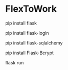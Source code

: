 # FlexToWork

pip install flask

pip install flask-login

pip install flask-sqlalchemy

pip install Flask-Bcrypt

flask run
